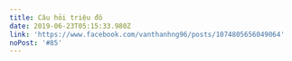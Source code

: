 ```yaml
---
title: Câu hỏi triệu đô
date: 2019-06-23T05:15:33.980Z
link: 'https://www.facebook.com/vanthanhng96/posts/1074805656049064'
noPost: '#85'
---
```


